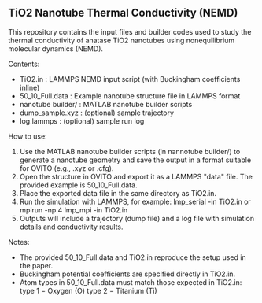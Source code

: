 TiO2 Nanotube Thermal Conductivity (NEMD)
-----------------------------------------

This repository contains the input files and builder codes used to study the
thermal conductivity of anatase TiO2 nanotubes using nonequilibrium molecular
dynamics (NEMD).

Contents:
- TiO2.in          : LAMMPS NEMD input script (with Buckingham coefficients inline)
- 50_10_Full.data  : Example nanotube structure file in LAMMPS format
- nanotube builder/         : MATLAB nanotube builder scripts
- dump_sample.xyz  : (optional) sample trajectory
- log.lammps       : (optional) sample run log

How to use:
1. Use the MATLAB nanotube builder scripts (in nannotube builder/) to generate a nanotube
   geometry and save the output in a format suitable for OVITO (e.g., .xyz or .cfg).
2. Open the structure in OVITO and export it as a LAMMPS "data" file.
   The provided example is 50_10_Full.data.
3. Place the exported data file in the same directory as TiO2.in.
4. Run the simulation with LAMMPS, for example:
      lmp_serial -in TiO2.in
   or
      mpirun -np 4 lmp_mpi -in TiO2.in
5. Outputs will include a trajectory (dump file) and a log file with simulation
   details and conductivity results.

Notes:
- The provided 50_10_Full.data and TiO2.in reproduce the setup used in the paper.
- Buckingham potential coefficients are specified directly in TiO2.in.
- Atom types in 50_10_Full.data must match those expected in TiO2.in:
      type 1 = Oxygen (O)
      type 2 = Titanium (Ti)
